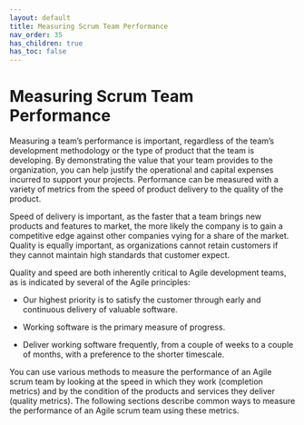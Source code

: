 ```yaml
---
layout: default
title: Measuring Scrum Team Performance
nav_order: 35
has_children: true
has_toc: false
---
```


# Measuring Scrum Team Performance

Measuring a team’s performance is important, regardless of the team’s development methodology or the type of product that the team is developing. By demonstrating the value that your team provides to the organization, you can help justify the operational and capital expenses incurred to support your projects. Performance can be measured with a variety of metrics from the speed of product delivery to the quality of the product. 

Speed of delivery is important, as the faster that a team brings new products and features to market, the more likely the company is to gain a competitive edge against other companies vying for a share of the market. Quality is equally important, as organizations cannot retain customers if they cannot maintain high standards that customer expect.

Quality and speed are both inherently critical to Agile development teams, as is indicated by several of the Agile principles:

*	Our highest priority is to satisfy the customer through early and continuous delivery of valuable software.

*	Working software is the primary measure of progress.

*	Deliver working software frequently, from a couple of weeks to a couple of months, with a preference to the shorter timescale.

You can use various methods to measure the performance of an Agile scrum team by looking at the speed in which they work (completion metrics) and by the condition of the products and services they deliver (quality metrics). The following sections describe common ways to measure the performance of an Agile scrum team using these metrics.
